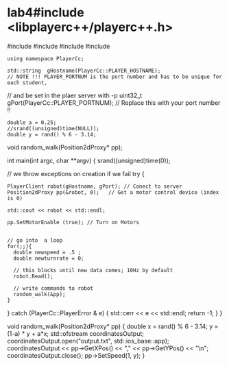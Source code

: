 # lab4#include <libplayerc++/playerc++.h>
#include <iostream>
#include <fstream>
#include <cstdlib>
#include <ctime>

    using namespace PlayerCc;

    std::string  gHostname(PlayerCc::PLAYER_HOSTNAME);
    // NOTE !!! PLAYER_PORTNUM is the port number and has to be unique for each student,
   // and be set in the plaer server with -p
    uint32_t        gPort(PlayerCc::PLAYER_PORTNUM); // Replace this with your port number !!
    
    double a = 0.25;
    //srand((unsigned)time(NULL));
    double y = rand() % 6 - 3.14;
    

void random_walk(Position2dProxy* pp);

int main(int argc, char **argv)
{
    srand((unsigned)time(0));

  // we throw exceptions on creation if we fail
  try {

    PlayerClient robot(gHostname, gPort); // Conect to server
    Position2dProxy pp(&robot, 0);   // Get a motor control device (index is 0)

    std::cout << robot << std::endl;

    pp.SetMotorEnable (true); // Turn on Motors


    // go into  a loop
    for(;;){
      double newspeed = .5 ;
      double newturnrate = 0;

      // this blocks until new data comes; 10Hz by default
      robot.Read();

      // write commands to robot
      random_walk(&pp);
    }
  }
  catch (PlayerCc::PlayerError & e) {
    std::cerr << e << std::endl;
    return -1;
  }
}

void random_walk(Position2dProxy* pp) {
    double x = rand() % 6 - 3.14;
    y = (1-a) * y + a*x;
    std::ofstream coordinatesOutput;
    coordinatesOutput.open("output.txt", std::ios_base::app);
    coordinatesOutput << pp->GetXPos() << "," << pp->GetYPos() << "\n";
    coordinatesOutput.close();
    pp->SetSpeed(1, y);
}
